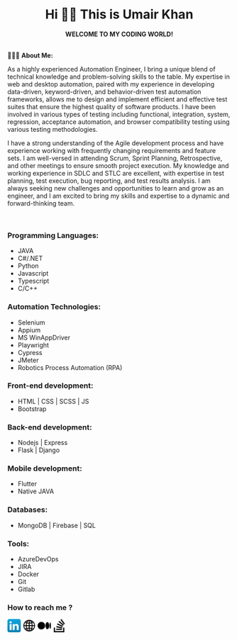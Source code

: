 # <div align="center">Hi 👋🏼 This is Umair Khan</div>
 <div align="center"><strong>WELCOME TO MY CODING WORLD!</strong></div>
<br>

👨🏽‍💻 **About Me:**
<p>As a highly experienced Automation Engineer, I bring a unique blend of technical knowledge and problem-solving skills to the table. My expertise in web and desktop automation, paired with my experience in developing data-driven, keyword-driven, and behavior-driven test automation frameworks, allows me to design and implement efficient and effective test suites that ensure the highest quality of software products. I have been involved in various types of testing including functional, integration, system, regression, acceptance automation, and browser compatibility testing using various testing methodologies.<br>

I have a strong understanding of the Agile development process and have experience working with frequently changing requirements and feature sets. I am well-versed in attending Scrum, Sprint Planning, Retrospective, and other meetings to ensure smooth project execution. My knowledge and working experience in SDLC and STLC are excellent, with expertise in test planning, test execution, bug reporting, and test results analysis. I am always seeking new challenges and opportunities to learn and grow as an engineer, and I am excited to bring my skills and expertise to a dynamic and forward-thinking team.</p>
<br>

### Programming Languages:
- JAVA
- C#/.NET
- Python
- Javascript
- Typescript
- C/C++

### Automation Technologies:
- Selenium
- Appium
- MS WinAppDriver
- Playwright
- Cypress
- JMeter
- Robotics Process Automation (RPA)

### Front-end development:
- HTML | CSS | SCSS | JS
- Bootstrap

### Back-end development:
- Nodejs | Express
- Flask | Django


### Mobile development:
- Flutter
- Native JAVA

### Databases:
- MongoDB | Firebase | SQL

### Tools:
- AzureDevOps
- JIRA
- Docker
- Git
- Gitlab

### How to reach me ?

[<img src="./linkedin_icon.png" width="30" height="30">](https://www.linkedin.com/in/mumairkhan13/)
[<img src="./website_icon.png" width="30" height="30">](https://www.linkedin.com/in/mumairkhan13/)
[<img src="./medium_icon.png" width="30" height="30">](https://www.linkedin.com/in/mumairkhan13/)
[<img src="./stack_icon.png" width="30" height="30">](https://www.linkedin.com/in/mumairkhan13/)
